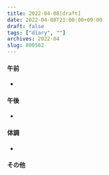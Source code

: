 ```yaml
---
title: 2022-04-08[draft]
date: 2022-04-08T21:00:00+09:00
draft: false
tags: ["diary", ""]
archives: 2022-04
slug: 800562
---
```

#### 午前
- 
#### 午後
- 
#### 体調
- 
#### その他